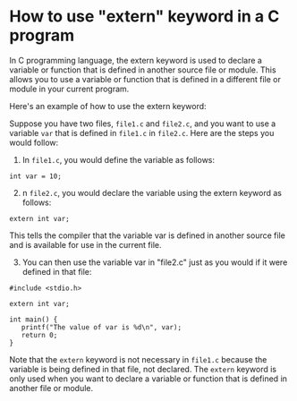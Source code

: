 # How to use "extern" keyword in a C program

In C programming language, the extern keyword is used to declare a variable or function that is defined in another source file or module. This allows you to use a variable or function that is defined in a different file or module in your current program.

Here's an example of how to use the extern keyword:

Suppose you have two files, `file1.c` and `file2.c`, and you want to use a variable `var` that is defined in `file1.c` in `file2.c`. Here are the steps you would follow:

1. In `file1.c`, you would define the variable as follows:
```
int var = 10;
```
2. n `file2.c`, you would declare the variable using the extern keyword as follows:
```
extern int var;
```
This tells the compiler that the variable var is defined in another source file and is available for use in the current file.

3. You can then use the variable var in "file2.c" just as you would if it were defined in that file:
```
#include <stdio.h>

extern int var;

int main() {
   printf("The value of var is %d\n", var);
   return 0;
}
```
Note that the `extern` keyword is not necessary in `file1.c` because the variable is being defined in that file, not declared. The `extern` keyword is only used when you want to declare a variable or function that is defined in another file or module.
